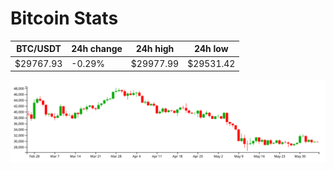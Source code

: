 # Bitcoin Stats

BTC/USDT|24h change|24h high|24h low|
|---|---|---|---|
|$29767.93|-0.29%|$29977.99|$29531.42|

<img src="./chart.svg">
